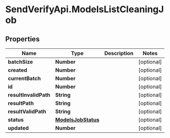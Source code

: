 # SendVerifyApi.ModelsListCleaningJob

## Properties
Name | Type | Description | Notes
------------ | ------------- | ------------- | -------------
**batchSize** | **Number** |  | [optional] 
**created** | **Number** |  | [optional] 
**currentBatch** | **Number** |  | [optional] 
**id** | **Number** |  | [optional] 
**resultInvalidPath** | **String** |  | [optional] 
**resultPath** | **String** |  | [optional] 
**resultValidPath** | **String** |  | [optional] 
**status** | [**ModelsJobStatus**](ModelsJobStatus.md) |  | [optional] 
**updated** | **Number** |  | [optional] 


